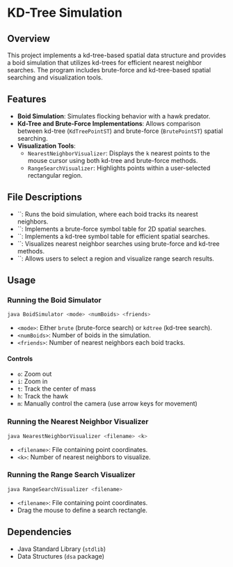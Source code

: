 # KD-Tree Simulation

## Overview

This project implements a kd-tree-based spatial data structure and provides a boid simulation that utilizes kd-trees for efficient nearest neighbor searches. The program includes brute-force and kd-tree-based spatial searching and visualization tools.

## Features

- **Boid Simulation**: Simulates flocking behavior with a hawk predator.
- **Kd-Tree and Brute-Force Implementations**: Allows comparison between kd-tree (`KdTreePointST`) and brute-force (`BrutePointST`) spatial searching.
- **Visualization Tools**:
  - `NearestNeighborVisualizer`: Displays the `k` nearest points to the mouse cursor using both kd-tree and brute-force methods.
  - `RangeSearchVisualizer`: Highlights points within a user-selected rectangular region.

## File Descriptions

- \`\`: Runs the boid simulation, where each boid tracks its nearest neighbors.
- \`\`: Implements a brute-force symbol table for 2D spatial searches.
- \`\`: Implements a kd-tree symbol table for efficient spatial searches.
- \`\`: Visualizes nearest neighbor searches using brute-force and kd-tree methods.
- \`\`: Allows users to select a region and visualize range search results.

## Usage

### Running the Boid Simulator

```sh
java BoidSimulator <mode> <numBoids> <friends>
```

- `<mode>`: Either `brute` (brute-force search) or `kdtree` (kd-tree search).
- `<numBoids>`: Number of boids in the simulation.
- `<friends>`: Number of nearest neighbors each boid tracks.

#### Controls

- `o`: Zoom out
- `i`: Zoom in
- `t`: Track the center of mass
- `h`: Track the hawk
- `m`: Manually control the camera (use arrow keys for movement)

### Running the Nearest Neighbor Visualizer

```sh
java NearestNeighborVisualizer <filename> <k>
```

- `<filename>`: File containing point coordinates.
- `<k>`: Number of nearest neighbors to visualize.

### Running the Range Search Visualizer

```sh
java RangeSearchVisualizer <filename>
```

- `<filename>`: File containing point coordinates.
- Drag the mouse to define a search rectangle.

## Dependencies

- Java Standard Library (`stdlib`)
- Data Structures (`dsa` package)

